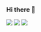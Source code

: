 ### Hi there 👋

<!--
**thelostword/thelostword** is a ✨ _special_ ✨ repository because its `README.md` (this file) appears on your GitHub profile.

Here are some ideas to get you started:

- 🔭 I’m currently working on ...
- 🌱 I’m currently learning ...
- 👯 I’m looking to collaborate on ...
- 🤔 I’m looking for help with ...
- 💬 Ask me about ...
- 📫 How to reach me: ...
- 😄 Pronouns: ...
- ⚡ Fun fact: ...
-->
![](https://github-profile-summary-cards.vercel.app/api/cards/profile-details?username=thelostword&theme=github_dark)
![](https://github-profile-summary-cards.vercel.app/api/cards/stats?username=thelostword&theme=github_dark)
![](https://github-profile-summary-cards.vercel.app/api/cards/productive-time?username=thelostword&theme=github_dark)
